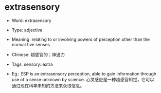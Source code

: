 # extrasensory

- Word: extrasensory

- Type: adjective
- Meaning: relating to or involving powers of perception other than the normal five senses
- Chinese: 超感官的；神通力
- Tags: sensory::extra
- Eg.: ESP is an extrasensory perception, able to gain information through use of a sense unknown by science. 心灵感应是一种超感官知觉，它可以通过现在科学未知的方法来获取信息。

